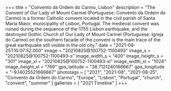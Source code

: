 +++
title = "Convento da Ordem do Carmo, Lisbon"
description = "The Convent of Our Lady of Mount Carmel (Portuguese: Convento da Ordem do Carmo) is a former Catholic convent located in the civil parish of Santa Maria Maior, municipality of Lisbon, Portugal. The medieval convent was ruined during the sequence of the 1755 Lisbon earthquake, and the destroyed Gothic Church of Our Lady of Mount Carmel (Portuguese: Igreja do Carmo) on the southern facade of the convent is the main trace of the great earthquake still visible in the old city."
date = "2021-08-25T10:07:52.000"
image = "20210825@100752-1100493"
image_s = "20210825@100752-1100493-s"
image_width_s = "400"
image_height_s = "301"
image_xl = "20210825@100752-1100493-xl"
image_width_xl = "1024"
image_height_xl = "769"
gps_latitude = "38.7121240166667"
gps_longitude = "-9.14025521666667"
phototags = [ "2021", "2021-08", "2021-08-25", "Convento da Ordem do Carmo", "Europe", "Lisbon", "Portugal", "church", "convent", "summer" ]
galleries = [ "2021 Timeline" ]
+++
